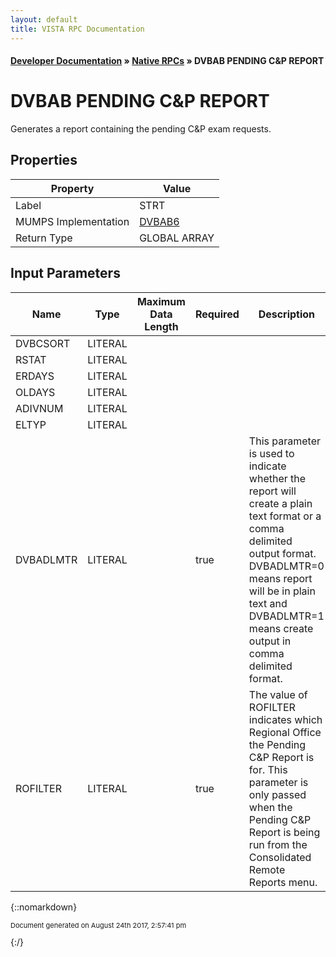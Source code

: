 ```yaml
---
layout: default
title: VISTA RPC Documentation
---
```


#### [Developer Documentation](../index) &#187; [Native RPCs](TableOfContents) &#187; DVBAB PENDING C&amp;P REPORT<br/>
# DVBAB PENDING C&amp;P REPORT

Generates a report containing the pending C&P exam requests.

## Properties

Property | Value
--- | ---
Label | STRT
MUMPS Implementation | [DVBAB6](http://code.osehra.org/dox/Routine_DVBAB6_source.html)
Return Type | GLOBAL ARRAY


## Input Parameters

Name | Type | Maximum Data Length | Required | Description
--- | --- | --- | --- | ---
DVBCSORT | LITERAL |  |  | 
RSTAT | LITERAL |  |  | 
ERDAYS | LITERAL |  |  | 
OLDAYS | LITERAL |  |  | 
ADIVNUM | LITERAL |  |  | 
ELTYP | LITERAL |  |  | 
DVBADLMTR | LITERAL |  | true | This parameter is used to indicate whether the report will create a plain text format or a comma delimited output format. DVBADLMTR&#x3D;0 means report will be in plain text and DVBADLMTR&#x3D;1 means create output in comma delimited format.
ROFILTER | LITERAL |  | true | The value of ROFILTER indicates which Regional Office the Pending C&amp;P Report is for. This parameter is only passed when the Pending C&amp;P Report is being run from the Consolidated Remote Reports menu.



{::nomarkdown} <br/><p style="font-size: 11px">Document generated on August 24th 2017, 2:57:41 pm</p>{:/}